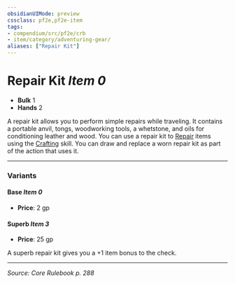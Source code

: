 ```yaml
---
obsidianUIMode: preview
cssclass: pf2e,pf2e-item
tags:
- compendium/src/pf2e/crb
- item/category/adventuring-gear/
aliases: ["Repair Kit"]
---
```

# Repair Kit *Item 0*  

- **Bulk** 1
- **Hands** 2

A repair kit allows you to perform simple repairs while traveling. It contains a portable anvil, tongs, woodworking tools, a whetstone, and oils for conditioning leather and wood. You can use a repair kit to [Repair](rules/actions/repair.md) items using the [Crafting](compendium/skills.md#Crafting) skill. You can draw and replace a worn repair kit as part of the action that uses it.

---
### Variants

#### Base *Item 0*

- **Price**: 2 gp

#### Superb *Item 3*

- **Price**: 25 gp

A superb repair kit gives you a +1 item bonus to the check.

---
*Source: Core Rulebook p. 288*